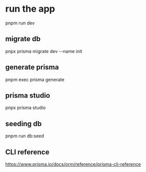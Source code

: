 # run the app

pnpm run dev

## migrate db

pnpx prisma migrate dev --name init

## generate prisma

pnpm exec prisma generate

## prisma studio

pnpx prisma studio

## seeding db

 pnpm run db:seed

## CLI reference

<https://www.prisma.io/docs/orm/reference/prisma-cli-reference>
